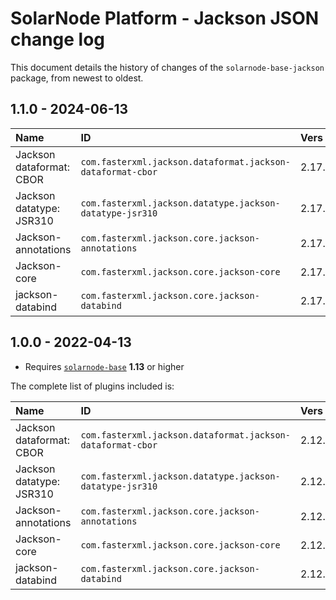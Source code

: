 # SolarNode Platform - Jackson JSON change log

This document details the history of changes of the `solarnode-base-jackson` package, from newest to
oldest.

## 1.1.0 - 2024-06-13

| Name                     | ID                                                         | Vers   |
|:-------------------------|:-----------------------------------------------------------|:-------|
| Jackson dataformat: CBOR | `com.fasterxml.jackson.dataformat.jackson-dataformat-cbor` | 2.17.1 |
| Jackson datatype: JSR310 | `com.fasterxml.jackson.datatype.jackson-datatype-jsr310`   | 2.17.1 |
| Jackson-annotations      | `com.fasterxml.jackson.core.jackson-annotations`           | 2.17.1 |
| Jackson-core             | `com.fasterxml.jackson.core.jackson-core`                  | 2.17.1 |
| jackson-databind         | `com.fasterxml.jackson.core.jackson-databind`              | 2.17.1 |


## 1.0.0 - 2022-04-13

 * Requires [`solarnode-base`](../../solarnode-base/debian) **1.13** or higher

The complete list of plugins included is:

| Name                     | ID                                                         | Vers   |
|:-------------------------|:-----------------------------------------------------------|:-------|
| Jackson dataformat: CBOR | `com.fasterxml.jackson.dataformat.jackson-dataformat-cbor` | 2.12.3 |
| Jackson datatype: JSR310 | `com.fasterxml.jackson.datatype.jackson-datatype-jsr310`   | 2.12.3 |
| Jackson-annotations      | `com.fasterxml.jackson.core.jackson-annotations`           | 2.12.3 |
| Jackson-core             | `com.fasterxml.jackson.core.jackson-core`                  | 2.12.3 |
| jackson-databind         | `com.fasterxml.jackson.core.jackson-databind`              | 2.12.3 |
